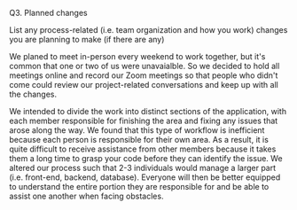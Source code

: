 





Q3. Planned changes

List any process-related (i.e. team organization and how you work) changes you are planning to make (if there are any)

We planed to meet in-person every weekend to work together, but it's common that one or two of us were unavaialble. So we decided to hold all meetings online and record our Zoom meetings so that people who didn't come could review our project-related conversations and keep up with all the changes.

We intended to divide the work into distinct sections of the application, with each member responsible for finishing the area and fixing any issues that arose along the way. We found that this type of workflow is inefficient because each person is responsible for their own area. As a result, it is quite difficult to receive assistance from other members because it takes them a long time to grasp your code before they can identify the issue. We altered our process such that 2-3 individuals would manage a larger part (i.e. front-end, backend, database). Everyone will then be better equipped to understand the entire portion they are responsible for and be able to assist one another when facing obstacles.
